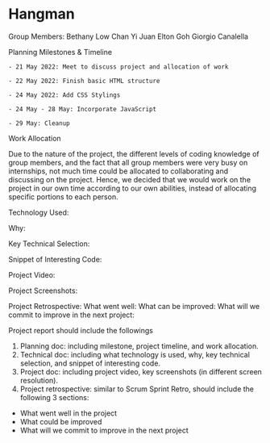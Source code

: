 # Hangman
Group Members:
  Bethany Low
  Chan Yi Juan
  Elton Goh
  Giorgio Canalella
  
  Planning
    Milestones & Timeline
    
    - 21 May 2022: Meet to discuss project and allocation of work
    
    - 22 May 2022: Finish basic HTML structure
    
    - 24 May 2022: Add CSS Stylings
    
    - 24 May - 28 May: Incorporate JavaScript
    
    - 29 May: Cleanup
  
  Work Allocation
  
  Due to the nature of the project, the different levels of coding knowledge of group members, and the fact that all group members were very busy on internships, not much time could be allocated to collaborating and discussing on the project. Hence, we decided that we would work on the project in our own time according to our own abilities, instead of allocating specific portions to each person.
    
Technology Used:

  Why:
  
  Key Technical Selection:
  
  Snippet of Interesting Code:
  
  
 Project Video:
 
 Project Screenshots:
 
 Project Retrospective:
   What went well:
   What can be improved:
   What will we commit to improve in the next project:
   

Project report should include the followings
1. Planning doc: including milestone, project timeline, and work allocation.
2. Technical doc: including what technology is used, why, key technical selection, and snippet of interesting code.
3. Project doc: including project video, key screenshots (in different screen resolution).
4. Project retrospective: similar to Scrum Sprint Retro, should include the following 3 sections:
  - What went well in the project
  - What could be improved
  - What will we commit to improve in the next project

